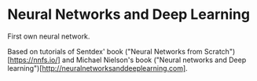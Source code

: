 # Neural Networks and Deep Learning

First own neural network.

Based on tutorials of Sentdex' book ("Neural Networks from Scratch")[https://nnfs.io/]
and Michael Nielson's book ("Neural networks and Deep learning")[http://neuralnetworksanddeeplearning.com].